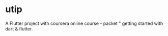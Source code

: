 # utip

A Flutter project with coursera online course - packet " getting started with dart & flutter.

